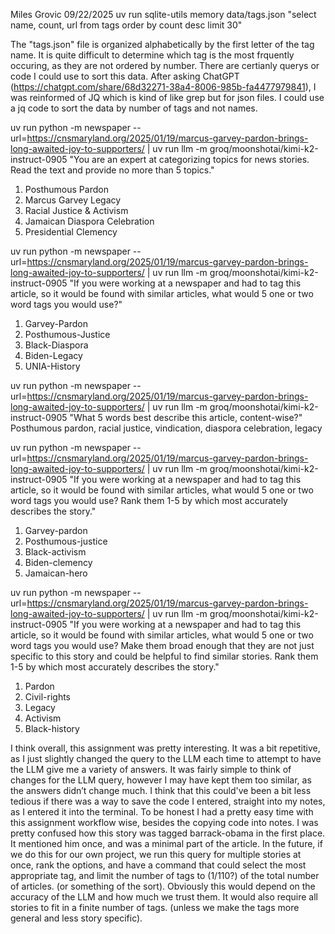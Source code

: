 Miles Grovic 09/22/2025 
uv run sqlite-utils memory data/tags.json "select name, count, url from tags order by count desc limit 30"

The "tags.json" file is organized alphabetically by the first letter of the tag name. It is quite difficult to determine which tag is the most frquently occuring, as they are not ordered by number. There are certianly querys or code I could use to sort this data. After asking ChatGPT (https://chatgpt.com/share/68d32271-38a4-8006-985b-fa4477979841), I was reinformed of JQ which is kind of like grep but for json files. I could use a jq code to sort the data by number of tags and not names. 
 
 uv run python -m newspaper --url=https://cnsmaryland.org/2025/01/19/marcus-garvey-pardon-brings-long-awaited-joy-to-supporters/ |
uv run llm -m groq/moonshotai/kimi-k2-instruct-0905 "You are an expert at categorizing topics for news stories. Read the text and provide no more than 5 topics."
1. Posthumous Pardon  
2. Marcus Garvey Legacy  
3. Racial Justice & Activism  
4. Jamaican Diaspora Celebration  
5. Presidential Clemency

 uv run python -m newspaper --url=https://cnsmaryland.org/2025/01/19/marcus-garvey-pardon-brings-long-awaited-joy-to-supporters/ | 
uv run llm -m groq/moonshotai/kimi-k2-instruct-0905 "If you were working at a newspaper and had to tag this article, so it would be found with similar articles, what would 5 one or two word tags you would use?"
1. Garvey-Pardon  
2. Posthumous-Justice  
3. Black-Diaspora  
4. Biden-Legacy  
5. UNIA-History

uv run python -m newspaper --url=https://cnsmaryland.org/2025/01/19/marcus-garvey-pardon-brings-long-awaited-joy-to-supporters/ | 
uv run llm -m groq/moonshotai/kimi-k2-instruct-0905 "What 5 words best describe this article, content-wise?"
Posthumous pardon, racial justice, vindication, diaspora celebration, legacy

uv run python -m newspaper --url=https://cnsmaryland.org/2025/01/19/marcus-garvey-pardon-brings-long-awaited-joy-to-supporters/ |
uv run llm -m groq/moonshotai/kimi-k2-instruct-0905 "If you were working at a newspaper and had to tag this article, so it would be found with similar articles, what would 5 one or two word tags you would use? Rank them 1-5 by which most accurately describes the story." 
1. Garvey-pardon  
2. Posthumous-justice  
3. Black-activism  
4. Biden-clemency  
5. Jamaican-hero

uv run python -m newspaper --url=https://cnsmaryland.org/2025/01/19/marcus-garvey-pardon-brings-long-awaited-joy-to-supporters/ |
uv run llm -m groq/moonshotai/kimi-k2-instruct-0905 "If you were working at a newspaper and had to tag this article, so it would be found with similar articles, what would 5 one or two word tags you would use? Make them broad enough that they are not just specific to this story and could be helpful to find similar stories. Rank them 1-5 by which most accurately describes the story."
1. Pardon  
2. Civil-rights  
3. Legacy  
4. Activism  
5. Black-history

I think overall, this assignment was pretty interesting. It was a bit repetitive, as I just slightly changed the query to the LLM each time to attempt to have the LLM give me a variety of answers. It was fairly simple to think of changes for the LLM query, however I may have kept them too similar, as the answers didn’t change much. I think that this could've been a bit less tedious if there was a way to save the code I entered, straight into my notes, as I entered it into the terminal. To be honest I had a pretty easy time with this assignment workflow wise, besides the copying code into notes. I was pretty confused how this story was tagged barrack-obama in the first place. It mentioned him once, and was a minimal part of the article. In the future, if we do this for our own project, we run this query for multiple stories at once, rank the options, and have a command that could select the most appropriate tag, and limit the number of tags to (1/110?) of the total number of articles. (or something of the sort). Obviously this would depend on the accuracy of the LLM and how much we trust them. It would also require all stories to fit in a finite number of tags. (unless we make the tags more general and less story specific).

